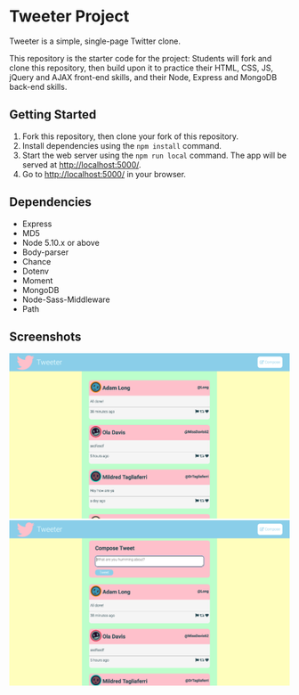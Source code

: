 # Tweeter Project

Tweeter is a simple, single-page Twitter clone.

This repository is the starter code for the project: Students will fork and clone this repository, then build upon it to practice their HTML, CSS, JS, jQuery and AJAX front-end skills, and their Node, Express and MongoDB back-end skills.

## Getting Started

1. Fork this repository, then clone your fork of this repository.
2. Install dependencies using the `npm install` command.
3. Start the web server using the `npm run local` command. The app will be served at <http://localhost:5000/>.
4. Go to <http://localhost:5000/> in your browser.

## Dependencies

- Express
- MD5
- Node 5.10.x or above
- Body-parser
- Chance
- Dotenv
- Moment
- MongoDB
- Node-Sass-Middleware
- Path


## Screenshots

!["Screenshot of home page with compose hidden"](https://github.com/Bardia95/tweeter/blob/master/docs/home-compose-hidden.png)
!["Screenshot of home page with compose visible"](https://github.com/Bardia95/tweeter/blob/master/docs/home-compose-visible.png)

